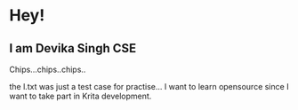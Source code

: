 # Hey!

## I am Devika Singh CSE

Chips...chips..chips..

the l.txt was just a test case for practise...
I want to learn opensource since I want to take part in Krita development.
